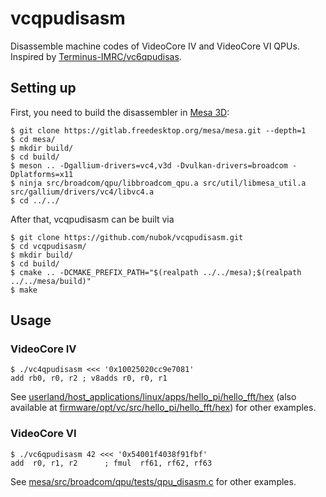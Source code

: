 # vcqpudisasm

Disassemble machine codes of VideoCore IV and VideoCore VI QPUs. Inspired by [Terminus-IMRC/vc6qpudisas](https://github.com/Terminus-IMRC/vc6qpudisas).


## Setting up

First, you need to build the disassembler in [Mesa 3D](https://www.mesa3d.org/):

```shell
$ git clone https://gitlab.freedesktop.org/mesa/mesa.git --depth=1
$ cd mesa/
$ mkdir build/
$ cd build/
$ meson .. -Dgallium-drivers=vc4,v3d -Dvulkan-drivers=broadcom -Dplatforms=x11
$ ninja src/broadcom/qpu/libbroadcom_qpu.a src/util/libmesa_util.a src/gallium/drivers/vc4/libvc4.a
$ cd ../../
```

After that, vcqpudisasm can be built via

```shell
$ git clone https://github.com/nubok/vcqpudisasm.git
$ cd vcqpudisasm/
$ mkdir build/
$ cd build/
$ cmake .. -DCMAKE_PREFIX_PATH="$(realpath ../../mesa);$(realpath ../../mesa/build)"
$ make
```


## Usage

### VideoCore IV

```shell
$ ./vc4qpudisasm <<< '0x10025020cc9e7081'
add rb0, r0, r2 ; v8adds r0, r0, r1
```

See
[userland/host_applications/linux/apps/hello_pi/hello_fft/hex](https://github.com/raspberrypi/userland/tree/master/host_applications/linux/apps/hello_pi/hello_fft/hex) (also available at
[firmware/opt/vc/src/hello_pi/hello_fft/hex](https://github.com/raspberrypi/firmware/tree/master/opt/vc/src/hello_pi/hello_fft/hex))
for other examples.

### VideoCore VI

```shell
$ ./vc6qpudisasm 42 <<< '0x54001f4038f91fbf'
add  r0, r1, r2      ; fmul  rf61, rf62, rf63
```

See
[mesa/src/broadcom/qpu/tests/qpu_disasm.c](https://gitlab.freedesktop.org/mesa/mesa/-/blob/main/src/broadcom/qpu/tests/qpu_disasm.c)
for other examples.
